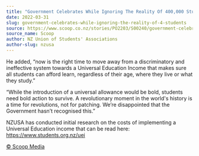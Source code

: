```yaml
---
title: "Government Celebrates While Ignoring The Reality Of 400,000 Students"
date: 2022-03-31
slug: government-celebrates-while-ignoring-the-reality-of-4-students
source: https://www.scoop.co.nz/stories/PO2203/S00240/government-celebrates-while-ignoring-the-reality-of-400000-students.htm
source_name: Scoop
author: NZ Union of Students' Associations
author-slug: nzusa
---
```


<p>He added, “now is the right
    time to move away from a discriminatory and ineffective
    system towards a Universal Education Income that makes sure
    all students can afford learn, regardless of their age,
    where they live or what they study.”</p>

<p>“While the
    introduction of a universal allowance would be bold,
    students need bold action to survive. A revolutionary moment
    in the world's history is a time for revolutions, not for
    patching. We’re disappointed that the Government hasn’t
    recognised this.”</p>

<p>NZUSA has conducted initial
    research on the costs of implementing a Universal Education
    income that can be read here: <a target="_blank" rel="noopener noreferrer"
        href="https://www.students.org.nz/uei">https://www.students.org.nz/uei</a></p>

<p>
    <a href="http://www.scoop.co.nz/about/terms.html" target="_blank"><span>© Scoop Media</span></a></p>
